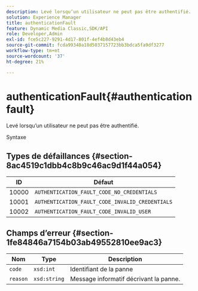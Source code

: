 ```yaml
---
description: Levé lorsqu’un utilisateur ne peut pas être authentifié.
solution: Experience Manager
title: authenticationFault
feature: Dynamic Media Classic,SDK/API
role: Developer,Admin
exl-id: fce5c227-9291-4d17-801f-4ef4b8d43eb4
source-git-commit: fcda99340a18d5037157723bb3bdca5fa9df3277
workflow-type: tm+mt
source-wordcount: '37'
ht-degree: 21%

---
```


# authenticationFault{#authenticationfault}

Levé lorsqu’un utilisateur ne peut pas être authentifié.

Syntaxe

## Types de défaillances {#section-8ac4519c1dbb4c8b9c46ac9d1f44a054}

| ID | Défaut |
|---|---|
| 10000 | `AUTHENTICATION_FAULT_CODE_NO_CREDENTIALS` |
| 10001 | `AUTHENTICATION_FAULT_CODE_INVALID_CREDENTIALS` |
| 10002 | `AUTHENTICATION_FAULT_CODE_INVALID_USER` |

## Champs d’erreur {#section-1fe84846a7154b03ab49552810ee9ac3}

| Nom | Type | Description |
|---|---|---|
| `code` | `xsd:int` | Identifiant de la panne |
| `reason` | `xsd:string` | Message informatif décrivant la panne. |
